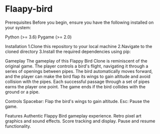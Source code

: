 # Flaapy-bird
Prerequisites
Before you begin, ensure you have the following installed on your system:

Python (>= 3.6)
Pygame (>= 2.0)

Installation
1.Clone this repository to your local machine
2.Navigate to the cloned directory
3.Install the required dependencies using pip:

Gameplay
The gameplay of this Flappy Bird Clone is reminiscent of the original game. The player controls a bird's flight, navigating it through a series of openings between pipes. The bird automatically moves forward, and the player can make the bird flap its wings to gain altitude and avoid collision with the pipes. Each successful passage through a set of pipes earns the player one point. The game ends if the bird collides with the ground or a pipe.

Controls
Spacebar: Flap the bird's wings to gain altitude.
Esc: Pause the game.

Features
Authentic Flappy Bird gameplay experience.
Retro pixel art graphics and sound effects.
Score tracking and display.
Pause and resume functionality.
